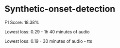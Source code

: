 # Synthetic-onset-detection

F1 Score: 18.38%

Lowest loss: 0.29 - 1h 40 minutes of audio

Lowest loss: 0.19 - 30 minutes of audio - tts